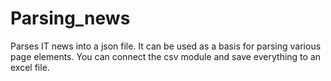 # Parsing_news
Parses IT news into a json file. 
It can be used as a basis for parsing various page elements.
You can connect the csv module and save everything to an excel file.
